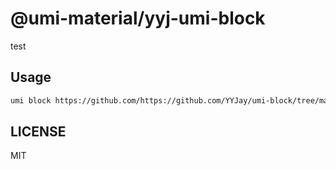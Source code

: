 # @umi-material/yyj-umi-block

test

## Usage

```sh
umi block https://github.com/https://github.com/YYJay/umi-block/tree/master/yyj-umi-block
```

## LICENSE

MIT
